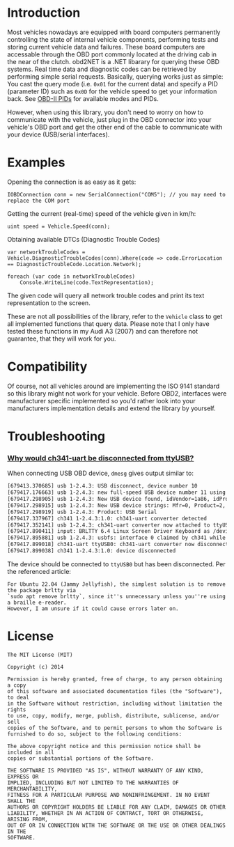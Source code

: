 Introduction
===
Most vehicles nowadays are equipped with board computers permanently controlling the state of internal vehicle components, performing tests and storing current vehicle data and failures. These board computers are accessable through the OBD port commonly located at the driving cab in the near of the clutch.  obd2NET is a .NET libarary for querying these OBD systems. Real time data and diagnostic codes can be retrieved by performing simple serial requests. Basically, querying works just as simple: You cast the query mode (i.e. `0x01` for the current data) and specify a PID (parameter ID) such as `0x0D` for the vehicle speed to get your information back. See [OBD-II PIDs](http://en.wikipedia.org/wiki/OBD-II_PIDs) for available modes and PIDs.

However, when using this library, you don't need to worry on how to communicate with the vehicle, just plug in the OBD connector into your vehicle's OBD port and get the other end of the cable to communicate with your device (USB/serial interfaces).

Examples
===
Opening the connection is as easy as it gets:

    IOBDConnection conn = new SerialConnection("COM5"); // you may need to replace the COM port
    
Getting the current (real-time) speed of the vehicle given in km/h:

    uint speed = Vehicle.Speed(conn);
    
    
Obtaining available DTCs (Diagnostic Trouble Codes)


    var networkTroubleCodes = Vehicle.DiagnosticTroubleCodes(conn).Where(code => code.ErrorLocation == DiagnosticTroubleCode.Location.Network);

    foreach (var code in networkTroubleCodes)
        Console.WriteLine(code.TextRepresentation);
    
The given code will query all network trouble codes and print its text representation to the screen.
    
These are not all possibilities of the library, refer to the `Vehicle` class to get all implemented functions that query data. Please note that I only have tested these functions in my Audi A3 (2007) and can therefore not guarantee, that they will work for you.


Compatibility
===
Of course, not all vehicles around are implementing the ISO 9141 standard so this library might not work for your vehicle. Before OBD2, interfaces were manufacturer specific implemented so you'd rather look into your manufacturers implementation details and extend the library by yourself.

Troubleshooting
===

### [Why would ch341-uart be disconnected from ttyUSB?](https://stackoverflow.com/questions/70123431/why-would-ch341-uart-be-disconnected-from-ttyusb)

When connecting USB OBD device, `dmesg` gives output similar to:

```bash
[679413.370685] usb 1-2.4.3: USB disconnect, device number 10
[679417.176663] usb 1-2.4.3: new full-speed USB device number 11 using xhci_hcd
[679417.298905] usb 1-2.4.3: New USB device found, idVendor=1a86, idProduct=7523, bcdDevice= 2.64
[679417.298915] usb 1-2.4.3: New USB device strings: Mfr=0, Product=2, SerialNumber=0
[679417.298919] usb 1-2.4.3: Product: USB Serial
[679417.337967] ch341 1-2.4.3:1.0: ch341-uart converter detected
[679417.352141] usb 1-2.4.3: ch341-uart converter now attached to ttyUSB0
[679417.890411] input: BRLTTY 6.4 Linux Screen Driver Keyboard as /devices/virtual/input/input16
[679417.895881] usb 1-2.4.3: usbfs: interface 0 claimed by ch341 while 'brltty' sets config #1
[679417.899018] ch341-uart ttyUSB0: ch341-uart converter now disconnected from ttyUSB0
[679417.899038] ch341 1-2.4.3:1.0: device disconnected
```

The device should be connected to `ttyUSB0` but has been disconnected.  Per the referenced article:

```text
For Ubuntu 22.04 (Jammy Jellyfish), the simplest solution is to remove the package brltty via 
`sudo apt remove brltty`, since it''s unnecessary unless you''re using a braille e-reader.  
However, I am unsure if it could cause errors later on.
```

License
===
  
    The MIT License (MIT)
    
    Copyright (c) 2014 
    
    Permission is hereby granted, free of charge, to any person obtaining a copy
    of this software and associated documentation files (the "Software"), to deal
    in the Software without restriction, including without limitation the rights
    to use, copy, modify, merge, publish, distribute, sublicense, and/or sell
    copies of the Software, and to permit persons to whom the Software is
    furnished to do so, subject to the following conditions:
    
    The above copyright notice and this permission notice shall be included in all
    copies or substantial portions of the Software.
    
    THE SOFTWARE IS PROVIDED "AS IS", WITHOUT WARRANTY OF ANY KIND, EXPRESS OR
    IMPLIED, INCLUDING BUT NOT LIMITED TO THE WARRANTIES OF MERCHANTABILITY,
    FITNESS FOR A PARTICULAR PURPOSE AND NONINFRINGEMENT. IN NO EVENT SHALL THE
    AUTHORS OR COPYRIGHT HOLDERS BE LIABLE FOR ANY CLAIM, DAMAGES OR OTHER
    LIABILITY, WHETHER IN AN ACTION OF CONTRACT, TORT OR OTHERWISE, ARISING FROM,
    OUT OF OR IN CONNECTION WITH THE SOFTWARE OR THE USE OR OTHER DEALINGS IN THE
    SOFTWARE.
